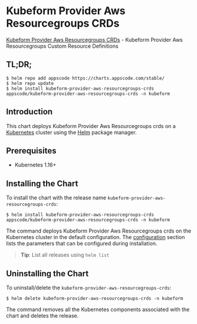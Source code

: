 # Kubeform Provider Aws Resourcegroups CRDs

[Kubeform Provider Aws Resourcegroups CRDs](https://github.com/kubeform) - Kubeform Provider Aws Resourcegroups Custom Resource Definitions

## TL;DR;

```console
$ helm repo add appscode https://charts.appscode.com/stable/
$ helm repo update
$ helm install kubeform-provider-aws-resourcegroups-crds appscode/kubeform-provider-aws-resourcegroups-crds -n kubeform
```

## Introduction

This chart deploys Kubeform Provider Aws Resourcegroups crds on a [Kubernetes](http://kubernetes.io) cluster using the [Helm](https://helm.sh) package manager.

## Prerequisites

- Kubernetes 1.16+

## Installing the Chart

To install the chart with the release name `kubeform-provider-aws-resourcegroups-crds`:

```console
$ helm install kubeform-provider-aws-resourcegroups-crds appscode/kubeform-provider-aws-resourcegroups-crds -n kubeform
```

The command deploys Kubeform Provider Aws Resourcegroups crds on the Kubernetes cluster in the default configuration. The [configuration](#configuration) section lists the parameters that can be configured during installation.

> **Tip**: List all releases using `helm list`

## Uninstalling the Chart

To uninstall/delete the `kubeform-provider-aws-resourcegroups-crds`:

```console
$ helm delete kubeform-provider-aws-resourcegroups-crds -n kubeform
```

The command removes all the Kubernetes components associated with the chart and deletes the release.


